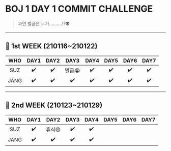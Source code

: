 # BOJ 1 DAY 1 COMMIT CHALLENGE
> 과연 벌금은 누가..........!?👽

-------------------
## 🚩 1st WEEK (210116~210122)

WHO|DAY1|DAY2|DAY3|DAY4|DAY5|DAY6|DAY7
:---:|:---:|:---:|:---:|:---:|:---:|:---:|:---:
SUZ|✔️|✔️|벌금:sob:|✔️|✔️|✔️|✔️|
JANG|✔️|✔️|✔️|✔️|✔️|✔️|✔️|
-------------------
## 🚩 2nd WEEK (210123~210129)

WHO|DAY1|DAY2|DAY3|DAY4|DAY5|DAY6|DAY7
:---:|:---:|:---:|:---:|:---:|:---:|:---:|:---:
SUZ|✔️|휴식:smile:|✔️|✔️||||
JANG|✔️|✔️|✔️|✔️||||
